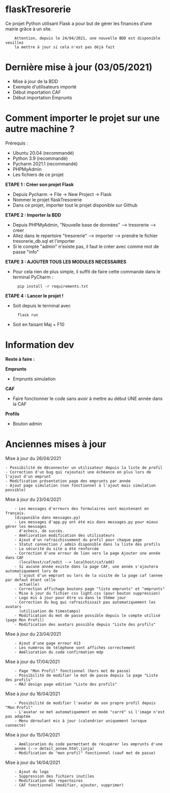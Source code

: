 # flaskTresorerie

Ce projet Python utilisant Flask a pour but de gérer les finances d'une mairie grâce à un site.

        Attention, depuis le 24/04/2021, une nouvelle BDD est disponible veuillez
        la mettre à jour si cela n'est pas déjà fait

# Dernière mise à jour (03/05/2021)

- Mise à jour de la BDD
- Exemple d'utilisateurs importé
- Début importation CAF
- Début importation Emprunts

# Comment importer le projet sur une autre machine ?

Prérequis :
- Ubuntu 20.04 (recommandé)
- Python 3.9 (recommandé)
- Pycharm 2021.1 (recommandé)
- PHPMyAdmin
- Les fichiers de ce projet

**ETAPE 1 : Créer son projet Flask**
    
- Depuis Pycharm -> File -> New Project -> Flask
- Nommer le projet flaskTresorerie
- Dans ce projet, importer tout le projet disponible sur Github

**ETAPE 2 : Importer la BDD**

- Depuis PHPMyAdmin, "Nouvelle base de données" --> tresorerie --> creer
- Allez dans le repertoire "tresorerie" --> importer --> prendre le fichier tresorerie_db.sql et l'importer
- Si le compte "admin" n'existe pas, il faut le créer avec comme mot de passe "info"
    
**ETAPE 3 : AJOUTER TOUS LES MODULES NECESSAIRES**

- Pour cela rien de plus simple, il suffit de faire cette commande dans le terminal PyCharm :
  
        pip install -r requirements.txt
    
**ETAPE 4 : Lancer le projet !**

- Soit depuis le terminal avec
        
        flask run
- Soit en faisant Maj + F10
# Information dev

**Reste à faire :**

**Emprunts**
  - Emprunts simulation

**CAF**
  - Faire fonctionner le code sans avoir à mettre au début UNE année dans la CAF

**Profils**
  - Bouton admin


# Anciennes mises à jour

Mise à jour du 26/04/2021

    - Possibilité de déconnecter un utilisateur depuis la liste de profil
    - Correction d'un bug qui rajoutait une échéance en plus lors de l'ajout d'un emprunt
    - Modification présentation page des emprunts par année
    - Ajout page simulation (non fonctionnel à l'ajout mais simulation possible)

Mise à jour du 23/04/2021

        - Les messages d'erreurs des formulaires sont maintenant en français.
        (disponible dans messages.py)
        - Les messages d'app.py ont été mis dans messages.py pour mieux gérer les messages
          d'echecs, de succès.
        - Amélioration modification des utilisateurs
        - Ajout d'un rafraichissement du profil pour chaque page
        - Statut connection / admin disponible dans la liste des profils
        - La sécurité du site a été renforcée
        - Correction d'une erreur de lien vers la page Ajouter une année dans CAF
          (localhost/caf/edit --> localhost/caf/add)
        - Si aucune année existe dans la page CAF, une année s'ajoutera automatiquement lors de
          l'ajout d'un emprunt ou lors de la visite de la page caf (annee par defaut étant celle
          actuelle)
        - Correction affichage boutons page "liste emprunts" et "emprunts"
        - Mise à jour du fichier css light.css (pour bouton suppression)
        - Logo mis à jour pour être vu dans le thême jour
        - Correction du bug qui rafraichissait pas automatiquement les avatars
          (utilisation de timestamps)
        - Modification du mot de passe possible depuis le compte utilisé (page Mon Profil)
        - Modification des avatars possible depuis "Liste des profils"

Mise à jour du 23/04/2021

        - Ajout d'une page erreur 413
        - Les numéros de téléphone sont affichés correctement
        - Amélioration du code confirmation mdp

Mise à jour du 17/04/2021

        - Page "Mon Profil" fonctionnel (hors mot de passe)
        - Possibilité de modifier le mot de passe depuis la page "Liste des profils"
        - MAJ design page edition "Liste des profils"


Mise à jour du 16/04/2021

        - Possibilité de modifier l'avatar de son propre profil depuis "Mon Profil"
        - L'avatar se met automatiquement en mode "carré" si l'image n'est pas adaptée
        - Menu déroulant mis à jour (calendrier uniquement lorsque connecté)


Mise à jour du 15/04/2021

        - Amélioration du code permettant de récupérer les emprunts d'une
        année (--> detail_annee.html.jinja)
        - Modification de "mon profil" fonctionnel (sauf mot de passe)

Mise à jour du 14/04/2021

        - Ajout du logo
        - Suppression des fichiers inutiles
        - Modification des repertoires
        - CAF fonctionnel (modifier, ajouter, supprimer)